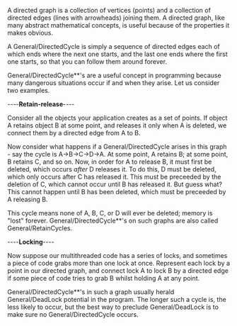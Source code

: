 A directed graph is a collection of vertices (points) and a collection of directed edges (lines with arrowheads) joining them. A directed graph, like many abstract mathematical concepts, is useful because of the properties it makes obvious.

A General/DirectedCycle is simply a sequence of directed edges each of which ends where the next one starts, and the last one ends where the first one starts, so that you can follow them around forever.

General/DirectedCycle**'s are a useful concept in programming because many dangerous situations occur if and when they arise. Let us consider two examples.

----**Retain-release**----

Consider all the objects your application creates as a set of points. If object A retains object B at some point, and releases it only when A is deleted, we connect them by a directed edge from A to B.

Now consider what happens if a General/DirectedCycle arises in this graph - say the cycle is A->B->C->D->A. At some point, A retains B; at some point, B retains C, and so on. Now, in order for A to release B, it must first be deleted, which occurs *after* D releases it. To do this, D must be deleted, which only occurs after C has released it. This must be preceeded by the deletion of C, which cannot occur until B has released it. But guess what? This cannot happen until B has been deleted, which must be preceeded by A releasing B.

This cycle means none of A, B, C, or D will ever be deleted; memory is "lost" forever. General/DirectedCycle**'s on such graphs are also called General/RetainCycles.

----**Locking**----

Now suppose our multithreaded code has a series of locks, and sometimes a piece of code grabs more than one lock at once. Represent each lock by a point in our directed graph, and connect lock A to lock B by a directed edge if some piece of code tries to grab B whilst holding A at any point.

General/DirectedCycle**'s in such a graph usually herald General/DeadLock potential in the program. The longer such a cycle is, the less likely to occur, but the best way to preclude General/DeadLock is to make sure no General/DirectedCycle occurs.